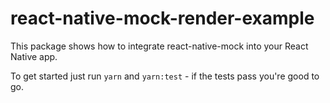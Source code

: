 # react-native-mock-render-example

This package shows how to integrate react-native-mock into your React Native app.

To get started just run ```yarn``` and ```yarn:test``` - if the tests pass you're good to go.
